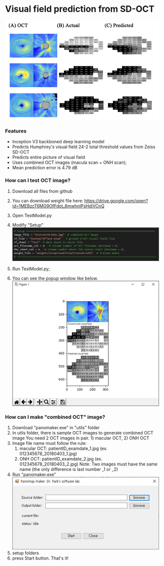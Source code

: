 # Visual field prediction from SD-OCT
![](https://github.com/climyth/VFbySD-OCT/blob/master/example/FigExamplpes.jpg?raw=true)

### Features
- Inception V3 backboned deep learning model
- Predicts Humphrey's visual field 24-2 total threshold values from Zeiss SD-OCT
- Predicts entire picture of visual field
- Uses combined OCT images (macula scan + ONH scan);
- Mean prediction error is 4.79 dB

### How can I test OCT image?
1. Download all files from github
2. You can download weight file here: https://drive.google.com/open?id=1MEBzcT6MG9OfFdot_6mwhnIPsHdjVCnQ
3. Open TestModel.py
4. Modify "Setup"
![](https://github.com/climyth/VFbySD-OCT/blob/master/example/TestModelSetup.PNG?raw=true)

5. Run TestModel.py;
6. You can see the popup window like below.
![](https://github.com/climyth/VFbySD-OCT/blob/master/example/TestWindow.JPG?raw=true)

### How can I make "combined OCT" image?
1. Download "panomaker.exe" in "utils" folder
2. In utils folder, there is sample OCT images to generate combined OCT image
   You need 2 OCT images in pair. 1) macular OCT, 2) ONH OCT
3. Image file name must follow the rule:
   1) macular OCT: patientID_examdate_1.jpg  (ex. 012345678_20180403_1.jpg)
   2) ONH OCT: patientID_examdate_2.jpg   (ex. 012345678_20180403_2.jpg)
   Note: Two images must have the same name (the only difference is last number _1 or _2)
4. Run "panomaker.exe"
![](https://github.com/climyth/VFbySD-OCT/blob/master/example/panomaker.PNG?raw=true)
5. setup folders
6. press Start button. That's it!
